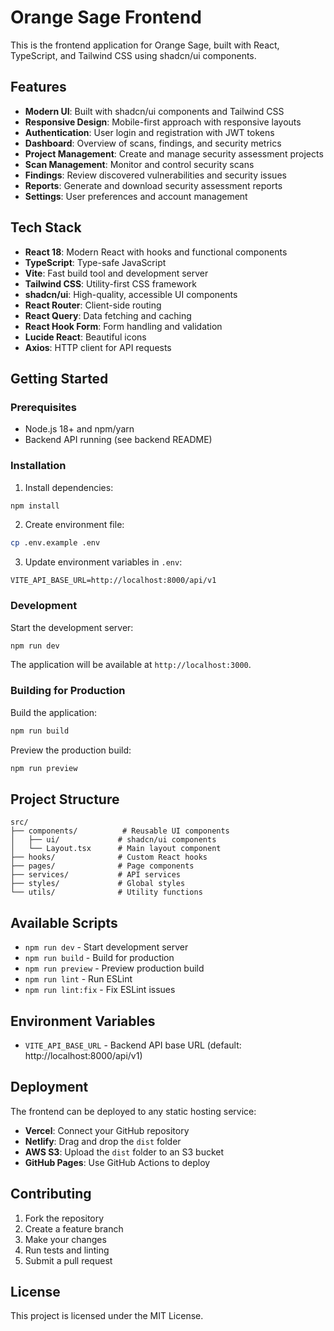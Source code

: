 # Orange Sage Frontend

This is the frontend application for Orange Sage, built with React, TypeScript, and Tailwind CSS using shadcn/ui components.

## Features

- **Modern UI**: Built with shadcn/ui components and Tailwind CSS
- **Responsive Design**: Mobile-first approach with responsive layouts
- **Authentication**: User login and registration with JWT tokens
- **Dashboard**: Overview of scans, findings, and security metrics
- **Project Management**: Create and manage security assessment projects
- **Scan Management**: Monitor and control security scans
- **Findings**: Review discovered vulnerabilities and security issues
- **Reports**: Generate and download security assessment reports
- **Settings**: User preferences and account management

## Tech Stack

- **React 18**: Modern React with hooks and functional components
- **TypeScript**: Type-safe JavaScript
- **Vite**: Fast build tool and development server
- **Tailwind CSS**: Utility-first CSS framework
- **shadcn/ui**: High-quality, accessible UI components
- **React Router**: Client-side routing
- **React Query**: Data fetching and caching
- **React Hook Form**: Form handling and validation
- **Lucide React**: Beautiful icons
- **Axios**: HTTP client for API requests

## Getting Started

### Prerequisites

- Node.js 18+ and npm/yarn
- Backend API running (see backend README)

### Installation

1. Install dependencies:
```bash
npm install
```

2. Create environment file:
```bash
cp .env.example .env
```

3. Update environment variables in `.env`:
```env
VITE_API_BASE_URL=http://localhost:8000/api/v1
```

### Development

Start the development server:
```bash
npm run dev
```

The application will be available at `http://localhost:3000`.

### Building for Production

Build the application:
```bash
npm run build
```

Preview the production build:
```bash
npm run preview
```

## Project Structure

```
src/
├── components/          # Reusable UI components
│   ├── ui/             # shadcn/ui components
│   └── Layout.tsx      # Main layout component
├── hooks/              # Custom React hooks
├── pages/              # Page components
├── services/           # API services
├── styles/             # Global styles
└── utils/              # Utility functions
```

## Available Scripts

- `npm run dev` - Start development server
- `npm run build` - Build for production
- `npm run preview` - Preview production build
- `npm run lint` - Run ESLint
- `npm run lint:fix` - Fix ESLint issues

## Environment Variables

- `VITE_API_BASE_URL` - Backend API base URL (default: http://localhost:8000/api/v1)

## Deployment

The frontend can be deployed to any static hosting service:

- **Vercel**: Connect your GitHub repository
- **Netlify**: Drag and drop the `dist` folder
- **AWS S3**: Upload the `dist` folder to an S3 bucket
- **GitHub Pages**: Use GitHub Actions to deploy

## Contributing

1. Fork the repository
2. Create a feature branch
3. Make your changes
4. Run tests and linting
5. Submit a pull request

## License

This project is licensed under the MIT License.
